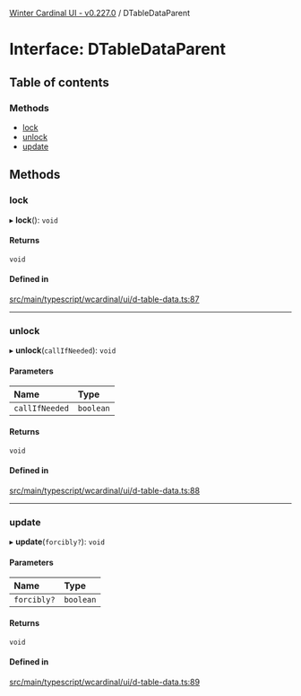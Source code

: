 [Winter Cardinal UI - v0.227.0](../index.md) / DTableDataParent

# Interface: DTableDataParent

## Table of contents

### Methods

- [lock](DTableDataParent.md#lock)
- [unlock](DTableDataParent.md#unlock)
- [update](DTableDataParent.md#update)

## Methods

### lock

▸ **lock**(): `void`

#### Returns

`void`

#### Defined in

[src/main/typescript/wcardinal/ui/d-table-data.ts:87](https://github.com/winter-cardinal/winter-cardinal-ui/blob/v0.227.0/src/main/typescript/wcardinal/ui/d-table-data.ts#L87)

___

### unlock

▸ **unlock**(`callIfNeeded`): `void`

#### Parameters

| Name | Type |
| :------ | :------ |
| `callIfNeeded` | `boolean` |

#### Returns

`void`

#### Defined in

[src/main/typescript/wcardinal/ui/d-table-data.ts:88](https://github.com/winter-cardinal/winter-cardinal-ui/blob/v0.227.0/src/main/typescript/wcardinal/ui/d-table-data.ts#L88)

___

### update

▸ **update**(`forcibly?`): `void`

#### Parameters

| Name | Type |
| :------ | :------ |
| `forcibly?` | `boolean` |

#### Returns

`void`

#### Defined in

[src/main/typescript/wcardinal/ui/d-table-data.ts:89](https://github.com/winter-cardinal/winter-cardinal-ui/blob/v0.227.0/src/main/typescript/wcardinal/ui/d-table-data.ts#L89)
